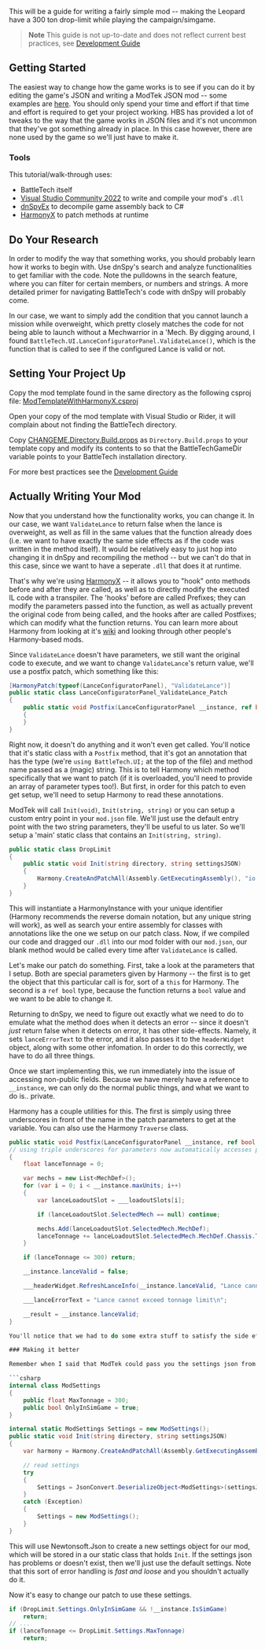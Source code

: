 This will be a guide for writing a fairly simple mod -- making the Leopard have a 300 ton drop-limit while playing the campaign/simgame.

> **Note**
> This guide is not up-to-date and does not reflect current best practices, see [Development Guide](DEVELOPMENT_GUIDE.md)

## Getting Started

The easiest way to change how the game works is to see if you can do it by editing the game's JSON and writing a ModTek JSON mod -- some examples are [here](Writing-ModTek-JSON-mods.md). You should only spend your time and effort if that time and effort is required to get your project working. HBS has provided a lot of tweaks to the way that the game works in JSON files and it's not uncommon that they've got something already in place. In this case however, there are none used by the game so we'll just have to make it.

### Tools

This tutorial/walk-through uses:

* BattleTech itself
* [Visual Studio Community 2022](https://www.visualstudio.com/downloads/) to write and compile your mod's `.dll`
* [dnSpyEx](https://github.com/dnSpyEx/dnSpy) to decompile game assembly back to C#
* [HarmonyX](https://github.com/BepInEx/HarmonyX) to patch methods at runtime

## Do Your Research

In order to modify the way that something works, you should probably learn how it works to begin with. Use dnSpy's search and analyze functionalities to get familiar with the code. Note the pulldowns in the search feature, where you can filter for certain members, or numbers and strings. A more detailed primer for navigating BattleTech's code with dnSpy will probably come.

In our case, we want to simply add the condition that you cannot launch a mission while overweight, which pretty closely matches the code for not being able to launch without a Mechwarrior in a 'Mech. By digging around, I found `BattleTech.UI.LanceConfiguratorPanel.ValidateLance()`, which is the function that is called to see if the configured Lance is valid or not.

## Setting Your Project Up

Copy the mod template found in the same directory as the following csproj file: [ModTemplateWithHarmonyX.csproj](../examples/ModTemplateWithHarmonyX/ModTemplateWithHarmonyX.csproj)

Open your copy of the mod template with Visual Studio or Rider, it will complain about not finding the BattleTech directory.

Copy [CHANGEME.Directory.Build.props](../CHANGEME.Directory.Build.props) as `Directory.Build.props` to your template copy and modify its contents to so that the BattleTechGameDir variable points to your BattleTech installation directory.

For more best practices see the [Development Guide](DEVELOPMENT_GUIDE.md)

## Actually Writing Your Mod

Now that you understand how the functionality works, you can change it. In our case, we want `ValidateLance` to return false when the lance is overweight, as well as fill in the same values that the function already does (i.e. we want to have exactly the same side effects as if the code was written in the method itself). It would be relatively easy to just hop into changing it in dnSpy and recompiling the method -- but we can't do that in this case, since we want to have a seperate `.dll` that does it at runtime.

That's why we're using [HarmonyX](https://github.com/BepInEx/HarmonyX) -- it allows you to "hook" onto methods before and after they are called, as well as to directly modify the executed IL code with a transpiler. The 'hooks' before are called Prefixes; they can modify the parameters passed into the function, as well as actually prevent the original code from being called, and the hooks after are called Postfixes; which can modify what the function returns. You can learn more about Harmony from looking at it's [wiki](https://github.com/pardeike/Harmony/wiki) and looking through other people's Harmony-based mods.

Since `ValidateLance` doesn't have parameters, we still want the original code to execute, and we want to change `ValidateLance`'s return value, we'll use a postfix patch, which something like this:

```csharp
[HarmonyPatch(typeof(LanceConfiguratorPanel), "ValidateLance")]
public static class LanceConfiguratorPanel_ValidateLance_Patch
{
    public static void Postfix(LanceConfiguratorPanel __instance, ref bool __result)
    {
    }
}
```

Right now, it doesn't do anything and it won't even get called. You'll notice that it's static class with a `Postfix` method, that it's got an annotation that has the type (we're `using BattleTech.UI;` at the top of the file) and method name passed as a (magic) string. This is to tell Harmony which method specifically that we want to patch (if it is overloaded, you'll need to provide an array of parameter types too!). But first, in order for this patch to even get setup, we'll need to setup Harmony to read these annotations.

ModTek will call `Init(void)`, `Init(string, string)` or you can setup a custom entry point in your `mod.json` file. We'll just use the default entry point with the two string parameters, they'll be useful to us later. So we'll setup a 'main' static class that contains an `Init(string, string)`.

```csharp
public static class DropLimit
{
    public static void Init(string directory, string settingsJSON)
    {
        Harmony.CreateAndPatchAll(Assembly.GetExecutingAssembly(), "io.github.mpstark.DropLimit");
    }
}
```

This will instantiate a HarmonyInstance with your unique identifier (Harmony recommends the reverse domain notation, but any unique string will work), as well as search your entire assembly for classes with annotations like the one we setup on our patch class. Now, if we compiled our code and dragged our `.dll` into our mod folder with our `mod.json`, our blank method would be called every time after `ValidateLance` is called.

Let's make our patch do something. First, take a look at the parameters that I setup. Both are special parameters given by Harmony -- the first is to get the object that this particular call is for, sort of a `this` for Harmony. The second is a `ref bool` type, because the function returns a `bool` value and we want to be able to change it.

Returning to dnSpy, we need to figure out exactly what we need to do to emulate what the method does when it detects an error -- since it doesn't *just* return false when it detects on error, it has other side-effects. Namely, it sets `lanceErrorText` to the error, and it also passes it to the `headerWidget` object, along with some other infomation. In order to do this correctly, we have to do all three things.

Once we start implementing this, we run immediately into the issue of accessing non-public fields. Because we have merely have a reference to `__instance`, we can only do the normal public things, and what we want to do is.. private.

Harmony has a couple utilities for this. The first is simply using three underscores in front of the name in the patch parameters to get at the variable. You can also use the Harmony `Traverse` class.

```csharp
public static void Postfix(LanceConfiguratorPanel __instance, ref bool __result, LanceLoadoutSlot[] ___loadoutSlots, LanceHeaderWidget ___headerWidget, string ___lanceErrorText)  
// using triple underscores for parameters now automatically accesses private fields using Harmony.  _myFieldName would be accessed with 4 underscores.
{
    float lanceTonnage = 0;

    var mechs = new List<MechDef>();
    for (var i = 0; i < __instance.maxUnits; i++)
    {
        var lanceLoadoutSlot = ___loadoutSlots[i];

        if (lanceLoadoutSlot.SelectedMech == null) continue;

        mechs.Add(lanceLoadoutSlot.SelectedMech.MechDef);
        lanceTonnage += lanceLoadoutSlot.SelectedMech.MechDef.Chassis.Tonnage;
    }

    if (lanceTonnage <= 300) return;

    __instance.lanceValid = false;

    ___headerWidget.RefreshLanceInfo(__instance.lanceValid, "Lance cannot exceed tonnage limit", mechs);

    ___lanceErrorText = "Lance cannot exceed tonnage limit\n";

    __result = __instance.lanceValid;
}

You'll notice that we had to do some extra stuff to satisfy the side effects of the original method, namely make a list of MechDefs to pass to `RefreshLanceInfo`. Compile, drag the compiled result to our mod folder, run the game and it works!

### Making it better

Remember when I said that ModTek could pass you the settings json from the `mod.json` file? Let's use it! The easiest way is to create a settings class with some default values. We don't have to setup a constructor because one is generated for us for such a simple class.

```csharp
internal class ModSettings
{
    public float MaxTonnage = 300;
    public bool OnlyInSimGame = true;
}
```

```csharp
internal static ModSettings Settings = new ModSettings();
public static void Init(string directory, string settingsJSON)
{
    var harmony = Harmony.CreateAndPatchAll(Assembly.GetExecutingAssembly(), "io.github.mpstark.DropLimit");

    // read settings
    try
    {
        Settings = JsonConvert.DeserializeObject<ModSettings>(settingsJSON);
    }
    catch (Exception)
    {
        Settings = new ModSettings();
    }
}
```

This will use Newtonsoft.Json to create a new settings object for our mod, which will be stored in a our static class that holds `Init`. If the settings json has problems or doesn't exist, then we'll just use the default settings. Note that this sort of error handling is *fast and loose* and you shouldn't actually do it.

Now it's easy to change our patch to use these settings.

```csharp
if (DropLimit.Settings.OnlyInSimGame && !__instance.IsSimGame)
    return;
// ...
if (lanceTonnage <= DropLimit.Settings.MaxTonnage)
    return;
```
